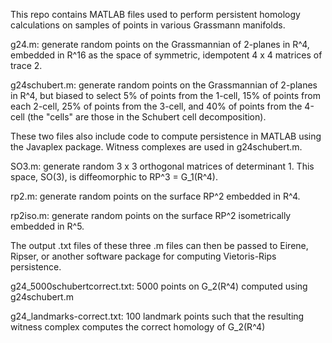 This repo contains MATLAB files used to perform persistent homology calculations on samples of points in various Grassmann manifolds.

g24.m: generate random points on the Grassmannian of 2-planes in R^4, embedded in R^16 as the space of symmetric, idempotent 4 x 4 matrices of trace 2.

g24schubert.m: generate random points on the Grassmannian of 2-planes in R^4, but biased to select 5% of points from the 1-cell, 15% of points from each 2-cell, 25% of points from the 3-cell, and 40% of points from the 4-cell (the "cells" are those in the Schubert cell decomposition).

These two files also include code to compute persistence in MATLAB using the Javaplex package. Witness complexes are used in g24schubert.m.

SO3.m: generate random 3 x 3 orthogonal matrices of determinant 1. This space, SO(3), is diffeomorphic to RP^3 = G_1(R^4).

rp2.m: generate random points on the surface RP^2 embedded in R^4.

rp2iso.m: generate random points on the surface RP^2 isometrically embedded in R^5.

The output .txt files of these three .m files can then be passed to Eirene, Ripser, or another software package for computing Vietoris-Rips persistence.

g24_5000schubertcorrect.txt: 5000 points on G_2(R^4) computed using g24schubert.m

g24_landmarks-correct.txt: 100 landmark points such that the resulting witness complex computes the correct homology of G_2(R^4)

